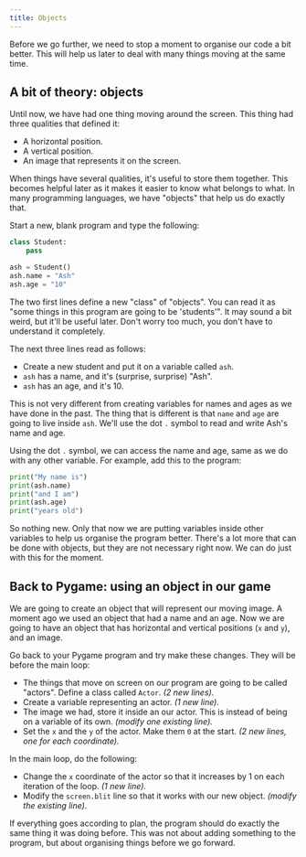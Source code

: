 ```yaml
---
title: Objects
---
```


Before we go further, we need to stop a moment to organise our code a bit better. This will help us later to deal with many things moving at the same time.

## A bit of theory: objects

Until now, we have had one thing moving around the screen. This thing had three qualities that defined it:

  * A horizontal position.
  * A vertical position.
  * An image that represents it on the screen.

When things have several qualities, it's useful to store them together. This becomes helpful later as it makes it easier to know what belongs to what. In many programming languages, we have "objects" that help us do exactly that.

Start a new, blank program and type the following:

```python
class Student:
    pass

ash = Student()
ash.name = "Ash"
ash.age = "10"
```

The two first lines define a new "class" of "objects". You can read it as "some things in this program are going to be 'students'". It may sound a bit weird, but it'll be useful later. Don't worry too much, you don't have to understand it completely.

The next three lines read as follows:

  * Create a new student and put it on a variable called `ash`.
  * `ash` has a name, and it's (surprise, surprise) "Ash".
  * `ash` has an age, and it's 10.

This is not very different from creating variables for names and ages as we have done in the past. The thing that is different is that `name` and `age` are going to live inside `ash`. We'll use the dot `.` symbol to read and write Ash's name and age.

Using the dot `.` symbol, we can access the name and age, same as we do with any other variable. For example, add this to the program:

```python
print("My name is")
print(ash.name)
print("and I am")
print(ash.age)
print("years old")
```

So nothing new. Only that now we are putting variables inside other variables to help us organise the program better. There's a lot more that can be done with objects, but they are not necessary right now. We can do just with this for the moment.

## Back to Pygame: using an object in our game

We are going to create an object that will represent our moving image. A moment ago we used an object that had a name and an age. Now we are going to have an object that has horizontal and vertical positions (`x` and `y`), and an image.

Go back to your Pygame program and try make these changes. They will be before the main loop:

  * The things that move on screen on our program are going to be called "actors". Define a class called `Actor`. _(2 new lines)._
  * Create a variable representing an actor. _(1 new line)._
  * The image we had, store it inside an our actor. This is instead of being on a variable of its own. _(modify one existing line)._
  * Set the `x` and the `y` of the actor. Make them `0` at the start. _(2 new lines, one for each coordinate)._

In the main loop, do the following:

  * Change the `x` coordinate of the actor so that it increases by 1 on each iteration of the loop. _(1 new line)._
  * Modify the `screen.blit` line so that it works with our new object. _(modify the existing line)._

If everything goes according to plan, the program should do exactly the same thing it was doing before. This was not about adding something to the program, but about organising things before we go forward.
